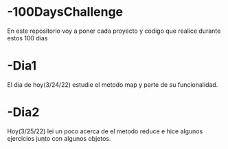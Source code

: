 # -100DaysChallenge
En este repositorio voy a poner cada proyecto y codigo que realice durante estos 100 dias

# -Dia1
El dia de hoy(3/24/22) estudie el metodo map y parte de su funcionalidad.

# -Dia2
Hoy(3/25/22) lei un poco acerca de el metodo reduce e hice algunos ejercicios junto con algunos objetos.